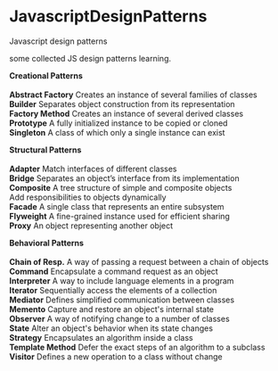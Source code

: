 JavascriptDesignPatterns
========================

Javascript design patterns

some collected JS design patterns learning.


  <b>Creational Patterns</b> <br><br>
  <b>Abstract Factory</b>	  Creates an instance of several families of classes<br>
  <b>Builder</b>	  Separates object construction from its representation<br>
  <b>Factory Method</b>	  Creates an instance of several derived classes<br>
  <b>Prototype</b>	  A fully initialized instance to be copied or cloned<br>
  <b>Singleton</b>	  A class of which only a single instance can exist<br>

  <b>Structural Patterns</b><br><br>
  <b>Adapter</b>	  Match interfaces of different classes<br>
  <b>Bridge</b>	  Separates an object’s interface from its implementation<br>
  <b>Composite</b>	  A tree structure of simple and composite objects<br>
  <bDecorator></b>	  Add responsibilities to objects dynamically<br>
  <b>Facade</b>	  A single class that represents an entire subsystem<br>
  <b>Flyweight</b>	  A fine-grained instance used for efficient sharing<br>
  <b>Proxy</b>	  An object representing another object<br>

  <b>Behavioral Patterns</b><br><br>
  <b>Chain of Resp.</b>	  A way of passing a request between a chain of objects<br>
  <b>Command</b>	  Encapsulate a command request as an object<br>
  <b>Interpreter</b>	  A way to include language elements in a program<br>
  <b>Iterator</b>	  Sequentially access the elements of a collection<br>
  <b>Mediator</b>	  Defines simplified communication between classes<br>
  <b>Memento</b>	  Capture and restore an object's internal state<br>
  <b>Observer</b>	  A way of notifying change to a number of classes<br>
  <b>State</b>	  Alter an object's behavior when its state changes<br>
  <b>Strategy</b>	  Encapsulates an algorithm inside a class<br>
  <b>Template Method</b>	  Defer the exact steps of an algorithm to a subclass<br>
  <b>Visitor</b>	  Defines a new operation to a class without change<br>
